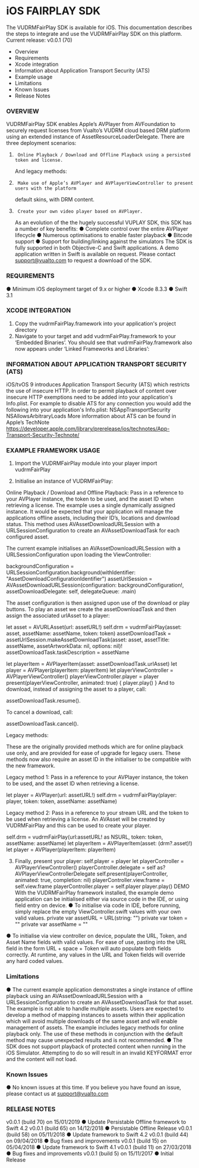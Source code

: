 # iOS FAIRPLAY SDK

The VUDRMFairPlay SDK is available for iOS. This documentation describes the steps to integrate and use the VUDRMFairPlay SDK on this platform.
Current release: v0.0.1 (70)

- Overview
- Requirements
- Xcode integration
- Information about Application Transport Security (ATS)
- Example usage
- Limitations
- Known Issues
- Release Notes

### OVERVIEW

VUDRMFairPlay SDK enables Apple’s AVPlayer from AVFoundation to securely request licenses from Vualto’s VUDRM cloud based DRM platform using an extended instance of AssetResourceLoaderDelegate.
There are three deployment scenarios:

1.      Online Playback / Download and Offline Playback using a persisted token and license.
    And legacy methods:
2.      Make use of Apple’s AVPlayer and AVPlayerViewController to present users with the platform
    default skins, with DRM content.
3.      Create your own video player based on AVPlayer.
    As an evolution of the the hugely successful VUPLAY SDK, this SDK has a number of key benefits:
    ● Complete control over the entire AVPlayer lifecycle
    ● Numerous optimisations to enable faster playback
    ● Bitcode support
    ● Support for building/linking against the simulators
    The SDK is fully supported in both Objective-C and Swift applications. A demo application written in Swift is available on request.
    Please contact support@vualto.com to request a download of the SDK.

### REQUIREMENTS

● Minimum iOS deployment target of 9.x or higher
● Xcode 8.3.3
● Swift 3.1

### XCODE INTEGRATION

1. Copy the vudrmFairPlay.framework into your application's project directory
2. Navigate to your target and add vudrmFairPlay.framework to your ‘Embedded Binaries’. You should see that vudrmFairPlay.framework also now appears under ‘Linked Frameworks and Libraries’:

### INFORMATION ABOUT APPLICATION TRANSPORT SECURITY (ATS)

iOS/tvOS 9 introduces Application Transport Security (ATS) which restricts the use of insecure HTTP.
In order to permit playback of content over insecure HTTP exemptions need to be added into your application's Info.plist. For example to disable ATS for any connection you would add the following into your application's Info.plist:
<dict>
<key>NSAppTransportSecurity</key> <dict>
<key>NSAllowsArbitraryLoads</key> <true/>
</dict>
</dict>
More information about ATS can be found in Apple’s TechNote https://developer.apple.com/library/prerelease/ios/technotes/App-Transport-Security-Technote/

### EXAMPLE FRAMEWORK USAGE

1. Import the VUDRMFairPlay module into your player import vudrmFairPlay

2. Initialise an instance of VUDRMFairPlay:

Online Playback / Download and Offline Playback:
Pass in a reference to your AVPlayer instance, the token to be used, and the asset ID when retrieving a license.
The example uses a single dynamically assigned instance. It would be expected that your application will manage the applications offline assets, including their ID’s, locations and download status. This method uses AVAssetDownloadURLSession with a URLSessionConfiguration to create an AVAssetDownloadTask for each configured asset.

The current example initialises an AVAssetDownloadURLSession with a URLSessionConfiguration upon
loading the ViewController:

backgroundConfiguration = URLSessionConfiguration.background(withIdentifier: "AssetDownloadConfigurationIdentifier")
assetUrlSession = AVAssetDownloadURLSession(configuration: backgroundConfiguration!,
assetDownloadDelegate: self, delegateQueue: .main)

The asset configuration is then assigned upon use of the download or
play buttons. To play an asset we create the assetDownloadTask and then assign the associated urlAsset to a player:

let asset = AVURLAsset(url: assetURL!)
self.drm = vudrmFairPlay(asset: asset, assetName: assetName, token: token)
assetDownloadTask = assetUrlSession.makeAssetDownloadTask(asset: asset, assetTitle: assetName,
assetArtworkData: nil, options: nil)!
assetDownloadTask.taskDescription = assetName

let playerItem = AVPlayerItem(asset: assetDownloadTask.urlAsset)
let player = AVPlayer(playerItem: playerItem)
let playerViewController = AVPlayerViewController()
playerViewController.player = player
present(playerViewController, animated: true) {
player.play()
}
And to download, instead of assigning the asset to a player, call:

assetDownloadTask.resume().

To cancel a download, call:

assetDownloadTask.cancel().

Legacy methods:

These are the originally provided methods which are for online playback use only, and are provided for ease of upgrade for legacy users. These methods now also require an asset ID in the initialiser to be compatible with the new framework.

Legacy method 1: Pass in a reference to your AVPlayer instance, the token to be used, and the asset ID when retrieving a license.

let player = AVPlayer(url: assetURL!)
self.drm = vudrmFairPlay(player: player, token: token, assetName: assetName)
  
Legacy method 2: Pass in a reference to your stream URL and the token to be used when retrieving a license. An AVAsset will be created by VUDRMFairPlay and this can be used to create your player.

self.drm = vudrmFairPlay(url:assetURL! as NSURL, token: token, assetName: assetName)
let playerItem = AVPlayerItem(asset: (drm?.asset)!)
let player = AVPlayer(playerItem: playerItem)

3. Finally, present your player:
   self.player = player let playerController = AVPlayerViewController() playerController.delegate = self as? AVPlayerViewControllerDelegate self.present(playerController, animated: true, completion: nil) playerController.view.frame = self.view.frame playerController.player = self.player player.play()
   DEMO
   With the VUDRMFairPlay framework installed, the example demo application can be initialised either via source code in the IDE, or using field entry on device.
   ● To initialise via code in IDE, before running, simply replace the empty ViewController.swift values with your own valid values.
   private var assetURL = URL(string: "")
   private var token = ""
   private var assetName = ""

● To initialise via view controller on device, populate the URL, Token, and Asset Name fields with valid values. For ease of use, pasting into the URL field in the form URL + space + Token will auto populate both fields correctly. At runtime, any values in the URL and Token fields will override any hard coded values.

### Limitations

● The current example application demonstrates a single instance of offline playback using an AVAssetDownloadURLSession with a URLSessionConfiguration to create an AVAssetDownloadTask for that asset. The example is not able to handle multiple assets. Users are expected to develop a method of mapping instances to assets within their application which will avoid multiple downloads of the same asset and will enable management of assets.
The example includes legacy methods for online playback only. The use of these methods in conjunction with the default method may cause unexpected results and is not recommended.
● The SDK does not support playback of protected content when running in the iOS Simulator. Attempting to do so will result in an invalid KEYFORMAT error and the content will not load.

### Known Issues

● No known issues at this time. If you believe you have found an issue, please contact us at support@vualto.com

### RELEASE NOTES

v0.0.1 (build 70) on 15/01/2019
● Update Persistable Offline framework to Swift 4.2
v0.0.1 (build 65) on 14/12/2018
● Persistable Offline Release
v0.0.1 (build 58) on 05/11/2018
● Update framework to Swift 4.2
v0.0.1 (build 44) on 09/04/2018
● Bug fixes and improvements
v0.0.1 (build 15) on 05/04/2018
● Update framework to Swift 4.1
v0.0.1 (build 11) on 27/03/2018
● Bug fixes and improvements
v0.0.1 (build 5) on 15/11/2017
● Initial Release
